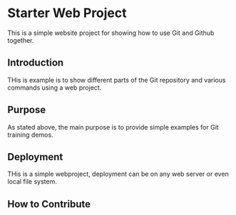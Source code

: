 # Starter Web Project

This is a simple website project for showing how to use Git and Github together.

## Introduction

THis is example is to show different parts of the Git repository and various commands using a web project.

## Purpose

As stated above, the main purpose is to provide simple examples for Git training demos.

## Deployment

THis is a simple webproject, deployment can be on any web server or even local file system.

## How to Contribute